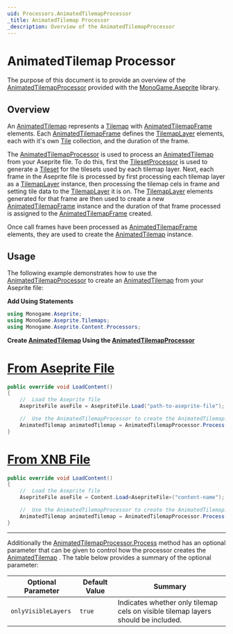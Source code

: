 ```yaml
---
uid: Processors.AnimatedTilemapProcessor
_title: AnimatedTilemap Processor
_description: Overview of the AnimatedTilemapProcessor
---
```


# AnimatedTilemap Processor

The purpose of this document is to provide an overview of the [AnimatedTilemapProcessor](<xref:MonoGame.Aseprite.Content.Processors.AnimatedTilemapProcessor>) provided with the [MonoGame.Aseprite](<xref:MonoGame.Aseprite>) library.

## Overview

An [AnimatedTilemap](<xref:MonoGame.Aseprite.Tilemaps.AnimatedTilemap>) represents a [Tilemap](<xref:MonoGame.Aseprite.Tilemaps.Tilemap>) with [AnimatedTilemapFrame](<xref:MonoGame.Aseprite.Tilemaps.AnimatedTilemapFrame>) elements. Each [AnimatedTilemapFrame](<xref:MonoGame.Aseprite.Tilemaps.AnimatedTilemapFrame>) defines the [TilemapLayer](<xref:MonoGame.Aseprite.Tilemaps.TilemapLayer>) elements, each with it's own [Tile](<xref:MonoGame.Aseprite.Tilemaps.Tile>) collection, and the duration of the frame.

The [AnimatedTilemapProcessor](<xref:MonoGame.Aseprite.Content.Processors.AnimatedTilemapProcessor>) is used to process an [AnimatedTilemap](<xref:MonoGame.Aseprite.Tilemaps.AnimatedTilemap>)  from your Aseprite file. To do this, first the [TilesetProcessor](<xref:MonoGame.Aseprite.Content.Processors.TilesetProcessor>) is used to generate a [Tileset](<xref:MonoGame.Aseprite.Tilemaps.Tileset>) for the tilesets used by each tilemap layer. Next, each frame in the Aseprite file is processed by first processing each tilemap layer as a [TilemapLayer](<xref:MonoGame.Aseprite.Tilemaps.TilemapLayer>) instance, then processing the tilemap cels in frame and setting tile data to the [TilemapLayer](<xref:MonoGame.Aseprite.Tilemaps.TilemapLayer>) it is on. The [TilemapLayer](<xref:MonoGame.Aseprite.Tilemaps.TilemapLayer>) elements generated for that frame are then used to create a new [AnimatedTilemapFrame](<xref:MonoGame.Aseprite.Tilemaps.AnimatedTilemapFrame>) instance and the duration of that frame processed is assigned to the [AnimatedTilemapFrame](<xref:MonoGame.Aseprite.Tilemaps.AnimatedTilemapFrame>) created.

Once call frames have been processed as [AnimatedTilemapFrame](<xref:MonoGame.Aseprite.Tilemaps.AnimatedTilemapFrame>) elements, they are used to create the [AnimatedTilemap](<xref:MonoGame.Aseprite.Tilemaps.AnimatedTilemap>)  instance.

## Usage

The following example demonstrates how to use the [AnimatedTilemapProcessor](<xref:MonoGame.Aseprite.Content.Processors.AnimatedTilemapProcessor>) to create an [AnimatedTilemap](<xref:MonoGame.Aseprite.Tilemaps.AnimatedTilemap>)  from your Aseprite file:

**Add Using Statements**

```cs
using Monogame.Aseprite;
using MonoGame.Aseprite.Tilemaps;
using Monogame.Aseprite.Content.Processors;
```

**Create [AnimatedTilemap](<xref:MonoGame.Aseprite.Tilemaps.AnimatedTilemap>)  Using the [AnimatedTilemapProcessor](<xref:MonoGame.Aseprite.Content.Processors.AnimatedTilemapProcessor>)**

# [From Aseprite File](#tab/from-aseprite-file)

```cs
public override void LoadContent()
{
    //  Load the Aseprite file
    AsepriteFile aseFile = AsepriteFile.Load("path-to-aseprite-file");

    //  Use the AnimatedTilemapProcessor to create the AnimatedTilemap.
    AnimatedTilemap animatedTilemap = AnimatedTilemapProcessor.Process(GraphicsDevice, aseFile);
}
```

# [From XNB File](#tab/from-xnb-file)
```cs
public override void LoadContent()
{
    //  Load the Aseprite file
    AsepriteFile aseFile = Content.Load<AsepriteFile>("content-name");

    //  Use the AnimatedTilemapProcessor to create the AnimatedTilemap.
    AnimatedTilemap animatedTilemap = AnimatedTilemapProcessor.Process(GraphicsDevice, aseFile);
}
```

---

Additionally the [AnimatedTilemapProcessor.Process](<xref:MonoGame.Aseprite.Content.Processors.AnimatedTilemapProcessor.Process(Microsoft.Xna.Framework.Graphics.GraphicsDevice,MonoGame.Aseprite.AsepriteFile,System.Boolean)>) method has an optional parameter that can be given to control how the processor creates the [AnimatedTilemap](<xref:MonoGame.Aseprite.Tilemaps.AnimatedTilemap>) . The table below provides a summary of the optional parameter:

| Optional Parameter  | Default Value | Summary                                                                           |
| ------------------- | ------------- | --------------------------------------------------------------------------------- |
| `onlyVisibleLayers` | `true`        | Indicates whether only tilemap cels on visible tilemap layers should be included. |
